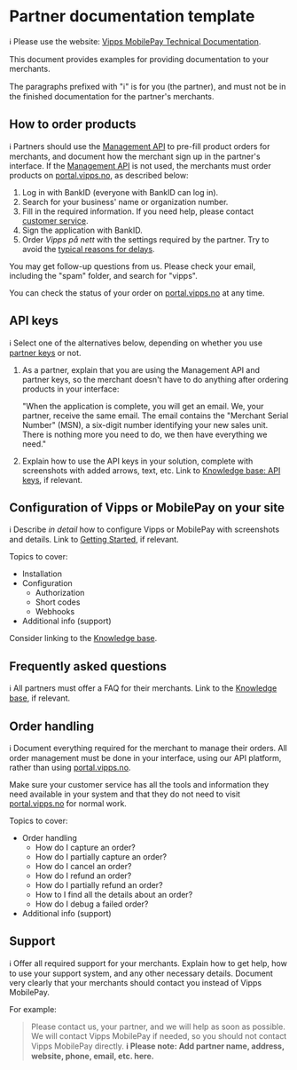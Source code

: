 <!-- START_METADATA
---
title: Partner documentation template
sidebar_label: Partner documentation template
description: Vipps MobilePay partner documentation template
sidebar_position: 90
pagination_next: null
pagination_prev: null
---
END_METADATA -->

# Partner documentation template

<!-- START_COMMENT -->
ℹ️ Please use the website:
[Vipps MobilePay Technical Documentation](https://developer.vippsmobilepay.com/docs/partner/).
<!-- END_COMMENT -->

This document provides examples for providing documentation to your merchants.

The paragraphs prefixed with "ℹ️" is for you (the partner), and must not be in the
finished documentation for the partner's merchants.

## How to order products

ℹ️ Partners should use the
[Management API](https://developer.vippsmobilepay.com/docs/APIs/management-api/)
to pre-fill product orders for merchants,
and document how the merchant sign up in the partner's interface.
If the [Management API](https://developer.vippsmobilepay.com/docs/APIs/management-api/) is not used, the merchants must order products on
[portal.vipps.no](https://portal.vipps.no), as described below:

1. Log in with BankID (everyone with BankID can log in).
2. Search for your business' name or organization number.
3. Fill in the required information.
   If you need help, please contact
   [customer service](https://vipps.no/kontakt-oss/).
4. Sign the application with BankID.
5. Order *Vipps på nett* with the settings required by the partner.
   Try to avoid the
   [typical reasons for delays](https://developer.vippsmobilepay.com/docs/partner#typical-reasons-for-delays).

You may get follow-up questions from us. Please check your email,
including the "spam" folder, and search for "vipps".

You can check the status of your order on
[portal.vipps.no](https://portal.vipps.no)
at any time.

## API keys

ℹ️ Select one of the alternatives below, depending on whether you
use
[partner keys](https://developer.vippsmobilepay.com/docs/partner/partner-keys)
or not.

1. As a partner, explain that you are using the Management API and partner keys, so the merchant
   doesn't have to do anything after ordering products in your interface:

   "When the application is complete, you will get an email.
   We, your partner, receive the same email.
   The email contains the "Merchant Serial Number" (MSN),
   a six-digit number identifying your new sales unit.
   There is nothing more you need to do, we then have everything we need."

2. Explain how to use the API keys in your solution,
   complete with screenshots with added arrows, text, etc.
   Link to
   [Knowledge base: API keys](https://developer.vippsmobilepay.com/docs/knowledge-base/api-keys),
   if relevant.


## Configuration of Vipps or MobilePay on your site

ℹ️ Describe *in detail* how to configure Vipps or MobilePay with screenshots and details.
Link to
[Getting Started](https://developer.vippsmobilepay.com/docs/getting-started),
if relevant.

Topics to cover:

* Installation
* Configuration
  * Authorization
  * Short codes
  * Webhooks
* Additional info (support)

Consider linking to the
[Knowledge base](https://developer.vippsmobilepay.com/docs/knowledge-base/).

## Frequently asked questions

ℹ️ All partners must offer a FAQ for their merchants.
Link to the
[Knowledge base](https://developer.vippsmobilepay.com/docs/knowledge-base/),
if relevant.

## Order handling

ℹ️ Document everything required for the merchant to manage their orders.
All order management must be done in your interface, using our API platform,
rather than using [portal.vipps.no](https://portal.vipps.no).

Make sure your customer service has all the tools and information they need
available in your system and that they do not need to visit [portal.vipps.no](https://portal.vipps.no) for normal work.

Topics to cover:

* Order handling
  * How do I capture an order?
  * How do I partially capture an order?
  * How do I cancel an order?
  * How do I refund an order?
  * How do I partially refund an order?
  * How to I find all the details about an order?
  * How do I debug a failed order?
* Additional info (support)

## Support

ℹ️ Offer all required support for your merchants.
Explain how to get help, how to use your support system, and any other necessary details.
Document very clearly that your merchants should contact you instead of Vipps MobilePay.

For example:

> Please contact us, your partner, and we will help as soon as possible.
> We will contact Vipps MobilePay if needed, so you should not contact Vipps MobilePay directly.
> **ℹ️ Please note: Add partner name, address, website, phone, email, etc. here.**
